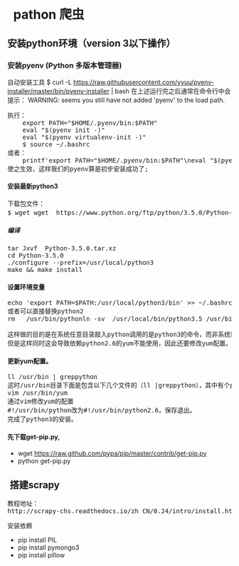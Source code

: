 #   pathon 爬虫

##  安装python环境（version 3以下操作）

### 安装pyenv (Python 多版本管理器)
自动安装工具
$ curl -L https://raw.githubusercontent.com/yyuu/pyenv-installer/master/bin/pyenv-installer | bash
在上述运行完之后通常在命令行中会提示：
WARNING: seems you still have not added 'pyenv' to the load path.
<pre>执行：
    export PATH="$HOME/.pyenv/bin:$PATH"
    eval "$(pyenv init -)"
    eval "$(pyenv virtualenv-init -)"
    $ source ~/.bashrc
或者：
    printf'export PATH="$HOME/.pyenv/bin:$PATH"\neval "$(pyenv init -)"\neval "$(pyenv virtualenv-init -)"\n'>>~/.bashrc
使之生效，这样我们的pyenv算是初步安装成功了;
</pre>
####  安装最新python3
<pre>
下载包文件：
$ wget wget  https://www.python.org/ftp/python/3.5.0/Python-3.5.0.tar.xz （yum search xz 解包依赖）；
</pre>           
##### 编译
<pre>
tar Jxvf  Python-3.5.0.tar.xz
cd Python-3.5.0
./configure --prefix=/usr/local/python3
make && make install
</pre>
####  设置环境变量
<pre>
echo 'export PATH=$PATH:/usr/local/python3/bin' >> ~/.bashrc
或者可以直接替换python2
rm   /usr/bin/pythonln -sv  /usr/local/bin/python3.5 /usr/bin/python

这样做的目的是在系统任意目录敲入python调用的是python3的命令，而非系统默认2.6.6的
但是这样同时这会导致依赖python2.6的yum不能使用，因此还要修改yum配置。
</pre>
####  更新yum配置。
<pre>
ll /usr/bin | greppython
这时/usr/bin目录下面是包含以下几个文件的（ll |greppython），其中有个python2.6，只需要指定yum配置的python指向这里即可
vim /usr/bin/yum
通过vim修改yum的配置
#!/usr/bin/python改为#!/usr/bin/python2.6，保存退出。
完成了python3的安装。
</pre>
####  先下载get-pip.py,
* wget https://raw.github.com/pypa/pip/master/contrib/get-pip.py
* python get-pip.py 
##  搭建scrapy
<pre>
教程地址：
http://scrapy-chs.readthedocs.io/zh_CN/0.24/intro/install.html
</pre>
安装依赖 
* pip install  PIL
* pip install pymongo3
* pip install pillow


